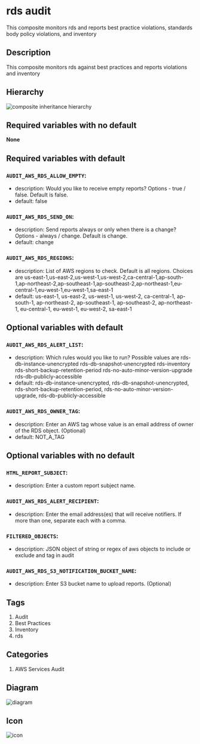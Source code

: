rds audit
============================
This composite monitors rds and reports best practice violations, standards body policy violations, and inventory


## Description
This composite monitors rds against best practices and reports violations and inventory


## Hierarchy
![composite inheritance hierarchy](https://raw.githubusercontent.com/CloudCoreo/audit-aws-rds/master/images/hierarchy.png "composite inheritance hierarchy")



## Required variables with no default

**None**


## Required variables with default

### `AUDIT_AWS_RDS_ALLOW_EMPTY`:
  * description: Would you like to receive empty reports? Options - true / false. Default is false.
  * default: false

### `AUDIT_AWS_RDS_SEND_ON`:
  * description: Send reports always or only when there is a change? Options - always / change. Default is change.
  * default: change

### `AUDIT_AWS_RDS_REGIONS`:
  * description: List of AWS regions to check. Default is all regions. Choices are us-east-1,us-east-2,us-west-1,us-west-2,ca-central-1,ap-south-1,ap-northeast-2,ap-southeast-1,ap-southeast-2,ap-northeast-1,eu-central-1,eu-west-1,eu-west-1,sa-east-1
  * default: us-east-1, us-east-2, us-west-1, us-west-2, ca-central-1, ap-south-1, ap-northeast-2, ap-southeast-1, ap-southeast-2, ap-northeast-1, eu-central-1, eu-west-1, eu-west-2, sa-east-1


## Optional variables with default

### `AUDIT_AWS_RDS_ALERT_LIST`:
  * description: Which rules would you like to run? Possible values are rds-db-instance-unencrypted rds-db-snapshot-unencrypted rds-inventory rds-short-backup-retention-period rds-no-auto-minor-version-upgrade rds-db-publicly-accessible
  * default: rds-db-instance-unencrypted, rds-db-snapshot-unencrypted, rds-short-backup-retention-period, rds-no-auto-minor-version-upgrade, rds-db-publicly-accessible

### `AUDIT_AWS_RDS_OWNER_TAG`:
  * description: Enter an AWS tag whose value is an email address of owner of the RDS object. (Optional)
  * default: NOT_A_TAG


## Optional variables with no default

### `HTML_REPORT_SUBJECT`:
  * description: Enter a custom report subject name.

### `AUDIT_AWS_RDS_ALERT_RECIPIENT`:
  * description: Enter the email address(es) that will receive notifiers. If more than one, separate each with a comma.

### `FILTERED_OBJECTS`:
  * description: JSON object of string or regex of aws objects to include or exclude and tag in audit

### `AUDIT_AWS_RDS_S3_NOTIFICATION_BUCKET_NAME`:
  * description: Enter S3 bucket name to upload reports. (Optional)

## Tags
1. Audit
1. Best Practices
1. Inventory
1. rds


## Categories
1. AWS Services Audit


## Diagram
![diagram](https://raw.githubusercontent.com/CloudCoreo/audit-aws-rds/master/images/diagram.png "diagram")


## Icon
![icon](https://raw.githubusercontent.com/CloudCoreo/audit-aws-rds/master/images/icon.png "icon")

